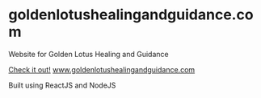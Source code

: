 # goldenlotushealingandguidance.com
Website for Golden Lotus Healing and Guidance

[Check it out!](www.goldenlotushealingandguidance.com)
www.goldenlotushealingandguidance.com

Built using ReactJS and NodeJS
